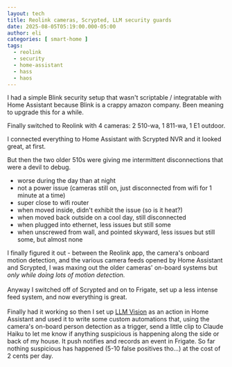 ```yaml
---
layout: tech
title: Reolink cameras, Scrypted, LLM security guards
date: 2025-08-05T05:19:00.000-05:00
author: eli
categories: [ smart-home ]
tags:
  - reolink
  - security
  - home-assistant
  - hass
  - haos
---
```

I had a simple Blink security setup that wasn't scriptable / integratable with Home Assistant because Blink is a crappy amazon company. Been meaning to upgrade this for a while.

Finally switched to Reolink with 4 cameras: 2 510-wa, 1 811-wa, 1 E1 outdoor.

I connected everything to Home Assistant with Scrypted NVR and it looked great, at first. 

But then the two older 510s were giving me intermittent disconnections that were a devil to debug. 

* worse during the day than at night
* not a power issue (cameras still on, just disconnected from wifi for 1 minute at a time)
* super close to wifi router
* when moved inside, didn't exhibit the issue (so is it heat?)
* when moved back outside on a cool day, still disconnected
* when plugged into ethernet, less issues but still some
* when unscrewed from wall, and pointed skyward, less issues but still some, but almost none

I finally figured it out - between the Reolink app, the camera's onboard motion detection, and the various camera feeds opened by Home Assistant and Scrypted, I was maxing out the older cameras' on-board systems but *only while doing lots of motion detection.*\
\
Anyway I switched off of Scrypted and on to Frigate, set up a less intense feed system, and now everything is great.\
\
Finally had it working so then I set up [LLM Vision](https://llmvision.org/) as an action in Home Assistant and used it to write some custom automations that, using the camera's on-board person detection as a trigger, send a little clip to Claude Haiku to let me know if anything suspicious is happening along the side or back of my house. It push notifies and records an event in Frigate. So far nothing suspicious has happened (5-10 false positives tho...) at the cost of 2 cents per day.[](https://llmvision.org/)
